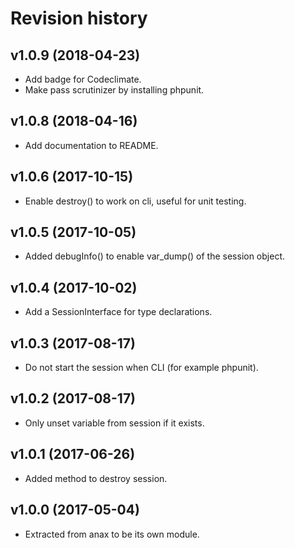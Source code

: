 Revision history
=================================


v1.0.9 (2018-04-23)
---------------------------------

* Add badge for Codeclimate.
* Make pass scrutinizer by installing phpunit.


v1.0.8 (2018-04-16)
---------------------------------

* Add documentation to README.


v1.0.6 (2017-10-15)
---------------------------------

* Enable destroy() to work on cli, useful for unit testing.


v1.0.5 (2017-10-05)
---------------------------------

* Added debugInfo() to enable var_dump() of the session object.


v1.0.4 (2017-10-02)
---------------------------------

* Add a SessionInterface for type declarations.


v1.0.3 (2017-08-17)
---------------------------------

* Do not start the session when CLI (for example phpunit).


v1.0.2 (2017-08-17)
---------------------------------

* Only unset variable from session if it exists.


v1.0.1 (2017-06-26)
---------------------------------

* Added method to destroy session.


v1.0.0 (2017-05-04)
---------------------------------

* Extracted from anax to be its own module.
